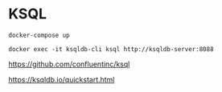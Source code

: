 # KSQL

```
docker-compose up
```

```
docker exec -it ksqldb-cli ksql http://ksqldb-server:8088
```

https://github.com/confluentinc/ksql

https://ksqldb.io/quickstart.html
